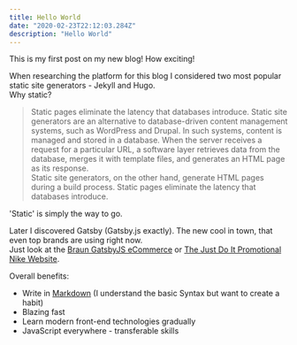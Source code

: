 ```yaml
---
title: Hello World
date: "2020-02-23T22:12:03.284Z"
description: "Hello World"
---
```


This is my first post on my new blog! How exciting!

When researching the platform for this blog I considered two most popular static site generators - Jekyll and Hugo.<br/>
Why static?

>Static pages eliminate the latency that databases introduce. Static site generators are an alternative to database-driven content management systems, such as WordPress and Drupal. In such systems, content is managed and stored in a database. When the server receives a request for a particular URL, a software layer retrieves data from the database, merges it with template files, and generates an HTML page as its response.<br/>
>Static site generators, on the other hand, generate HTML pages during a build process. Static pages eliminate the latency that databases introduce.

'Static' is simply the way to go.

Later I discovered Gatsby (Gatsby.js exactly). The new cool in town, that even top brands are using right now. <br/>
Just look at the [Braun GatsbyJS eCommerce](https://ca.braun.com/en-ca) or [The Just Do It Promotional Nike Website](https://justdoit.nike.com).


Overall benefits:

- Write in [Markdown](https://www.markdownguide.org/getting-started/)  (I understand the basic Syntax but want to create a habit)
- Blazing fast
- Learn modern front-end technologies gradually
- JavaScript everywhere - transferable skills   
